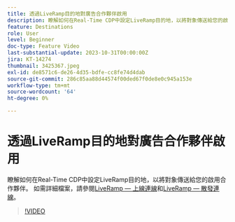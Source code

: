 ```yaml
---
title: 透過LiveRamp目的地對廣告合作夥伴啟用
description: 瞭解如何在Real-Time CDP中設定LiveRamp目的地，以將對象傳送給您的啟用合作夥伴。
feature: Destinations
role: User
level: Beginner
doc-type: Feature Video
last-substantial-update: 2023-10-31T00:00:00Z
jira: KT-14274
thumbnail: 3425367.jpeg
exl-id: de8571c6-de26-4d35-bdfe-cc8fe74d4dab
source-git-commit: 286c85aa88d44574f00ded67f0de8e0c945a153e
workflow-type: tm+mt
source-wordcount: '64'
ht-degree: 0%

---
```


# 透過LiveRamp目的地對廣告合作夥伴啟用

瞭解如何在Real-Time CDP中設定LiveRamp目的地，以將對象傳送給您的啟用合作夥伴。 如需詳細檔案，請參閱[LiveRamp — 上線連線](https://experienceleague.adobe.com/docs/experience-platform/destinations/catalog/advertising/liveramp-onboarding.html?lang=zh-Hant)和[LiveRamp — 散發連線](https://experienceleague.adobe.com/docs/experience-platform/destinations/catalog/advertising/liveramp-distribution.html?lang=zh-Hant)。

>[!VIDEO](https://video.tv.adobe.com/v/3452669/?learn=on&enablevpops&captions=chi_hant)
